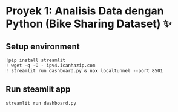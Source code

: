 # Proyek 1: Analisis Data dengan Python (Bike Sharing Dataset) ✨
## Setup environment
```
!pip install streamlit
! wget -q -O - ipv4.icanhazip.com
! streamlit run dashboard.py & npx localtunnel --port 8501
```

## Run steamlit app
```
streamlit run dashboard.py
```
